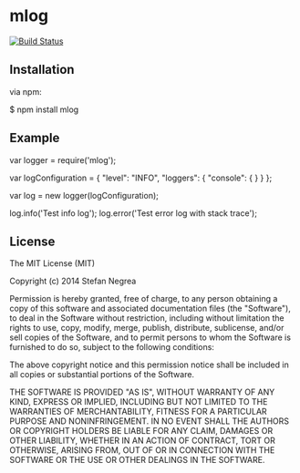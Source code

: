 mlog
====

[![Build Status](https://travis-ci.org/snegrea/mlog.svg)](https://travis-ci.org/snegrea/mlog)



## Installation

via npm:

  $ npm install mlog

## Example

  var logger = require('mlog');


  var logConfiguration = {
    "level": "INFO",
    "loggers": {
      "console": {
      }
    }
  };

  var log = new logger(logConfiguration);

  log.info('Test info log');
  log.error('Test error log with stack trace');


## License

The MIT License (MIT)

Copyright (c) 2014 Stefan Negrea

Permission is hereby granted, free of charge, to any person obtaining a copy
of this software and associated documentation files (the "Software"), to deal
in the Software without restriction, including without limitation the rights
to use, copy, modify, merge, publish, distribute, sublicense, and/or sell
copies of the Software, and to permit persons to whom the Software is
furnished to do so, subject to the following conditions:

The above copyright notice and this permission notice shall be included in all
copies or substantial portions of the Software.

THE SOFTWARE IS PROVIDED "AS IS", WITHOUT WARRANTY OF ANY KIND, EXPRESS OR
IMPLIED, INCLUDING BUT NOT LIMITED TO THE WARRANTIES OF MERCHANTABILITY,
FITNESS FOR A PARTICULAR PURPOSE AND NONINFRINGEMENT. IN NO EVENT SHALL THE
AUTHORS OR COPYRIGHT HOLDERS BE LIABLE FOR ANY CLAIM, DAMAGES OR OTHER
LIABILITY, WHETHER IN AN ACTION OF CONTRACT, TORT OR OTHERWISE, ARISING FROM,
OUT OF OR IN CONNECTION WITH THE SOFTWARE OR THE USE OR OTHER DEALINGS IN THE
SOFTWARE.
